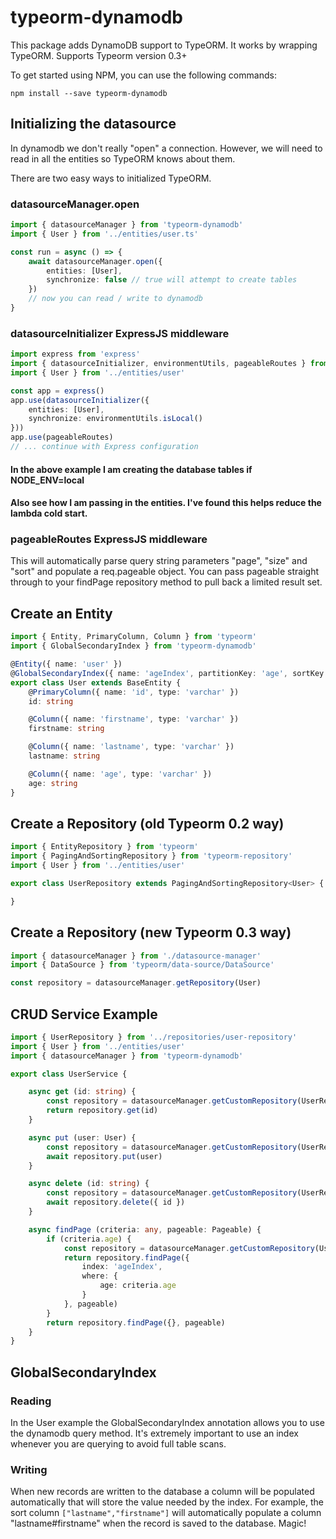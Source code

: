 # typeorm-dynamodb

This package adds DynamoDB support to TypeORM.  It works by wrapping TypeORM.
Supports Typeorm version 0.3+

To get started using NPM, you can use the following commands:

```
npm install --save typeorm-dynamodb
```

## Initializing the datasource
In dynamodb we don't really "open" a connection.  However, we will need to read in all the entities so TypeORM knows about them.

There are two easy ways to initialized TypeORM.

### datasourceManager.open
```typescript
import { datasourceManager } from 'typeorm-dynamodb'
import { User } from '../entities/user.ts'

const run = async () => {
    await datasourceManager.open({
        entities: [User],
        synchronize: false // true will attempt to create tables
    })
    // now you can read / write to dynamodb
}

```

### datasourceInitializer ExpressJS middleware

```typescript
import express from 'express'
import { datasourceInitializer, environmentUtils, pageableRoutes } from 'typeorm-dynamodb'
import { User } from '../entities/user'

const app = express()
app.use(datasourceInitializer({
    entities: [User],
    synchronize: environmentUtils.isLocal()
}))
app.use(pageableRoutes)
// ... continue with Express configuration

```
#### In the above example I am creating the database tables if NODE_ENV=local
#### Also see how I am passing in the entities.  I've found this helps reduce the lambda cold start.

### pageableRoutes ExpressJS middleware

This will automatically parse query string parameters "page", "size" and "sort" and populate a req.pageable object.
You can pass pageable straight through to your findPage repository method to pull back a limited result set.

## Create an Entity

```typescript
import { Entity, PrimaryColumn, Column } from 'typeorm'
import { GlobalSecondaryIndex } from 'typeorm-dynamodb'

@Entity({ name: 'user' })
@GlobalSecondaryIndex({ name: 'ageIndex', partitionKey: 'age', sortKey: ['lastname','firstname'] })
export class User extends BaseEntity {
    @PrimaryColumn({ name: 'id', type: 'varchar' })
    id: string

    @Column({ name: 'firstname', type: 'varchar' })
    firstname: string

    @Column({ name: 'lastname', type: 'varchar' })
    lastname: string

    @Column({ name: 'age', type: 'varchar' })
    age: string
}

```

## Create a Repository (old Typeorm 0.2 way)

```typescript
import { EntityRepository } from 'typeorm'
import { PagingAndSortingRepository } from 'typeorm-repository'
import { User } from '../entities/user'

export class UserRepository extends PagingAndSortingRepository<User> {

}
```

## Create a Repository (new Typeorm 0.3 way)

```typescript
import { datasourceManager } from './datasource-manager'
import { DataSource } from 'typeorm/data-source/DataSource'

const repository = datasourceManager.getRepository(User)
```

## CRUD Service Example

```typescript
import { UserRepository } from '../repositories/user-repository'
import { User } from '../entities/user'
import { datasourceManager } from 'typeorm-dynamodb'

export class UserService {

    async get (id: string) {
        const repository = datasourceManager.getCustomRepository(UserRepository, User)
        return repository.get(id)
    }

    async put (user: User) {
        const repository = datasourceManager.getCustomRepository(UserRepository, User)
        await repository.put(user)
    }

    async delete (id: string) {
        const repository = datasourceManager.getCustomRepository(UserRepository, User)
        await repository.delete({ id })
    }

    async findPage (criteria: any, pageable: Pageable) {
        if (criteria.age) {
            const repository = datasourceManager.getCustomRepository(UserRepository, User)
            return repository.findPage({
                index: 'ageIndex',
                where: {
                    age: criteria.age
                }
            }, pageable)
        }
        return repository.findPage({}, pageable)
    }
}
```

## GlobalSecondaryIndex

### Reading
In the User example the GlobalSecondaryIndex annotation allows you to use the dynamodb query method.  It's extremely important to 
use an index whenever you are querying to avoid full table scans.  

### Writing
When new records are written to the database a column will be populated automatically that will store the value needed by the index.
For example, the sort column ```["lastname","firstname"]``` will automatically populate a column "lastname#firstname" when the record is 
saved to the database.  Magic!

